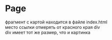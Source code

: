 # Page
фрагмент с картой находится в файле index.html<br>
место ссылки отмерять от красного края div<br>
div имеет тот же размер, что и картинка
